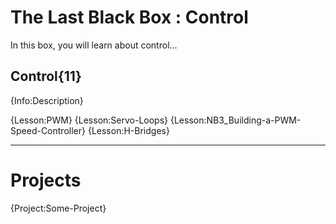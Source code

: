 # The Last Black Box : Control
In this box, you will learn about control...

## Control{11}
{Info:Description}

{Lesson:PWM}
{Lesson:Servo-Loops}
{Lesson:NB3_Building-a-PWM-Speed-Controller}
{Lesson:H-Bridges}

---

# Projects
{Project:Some-Project}

